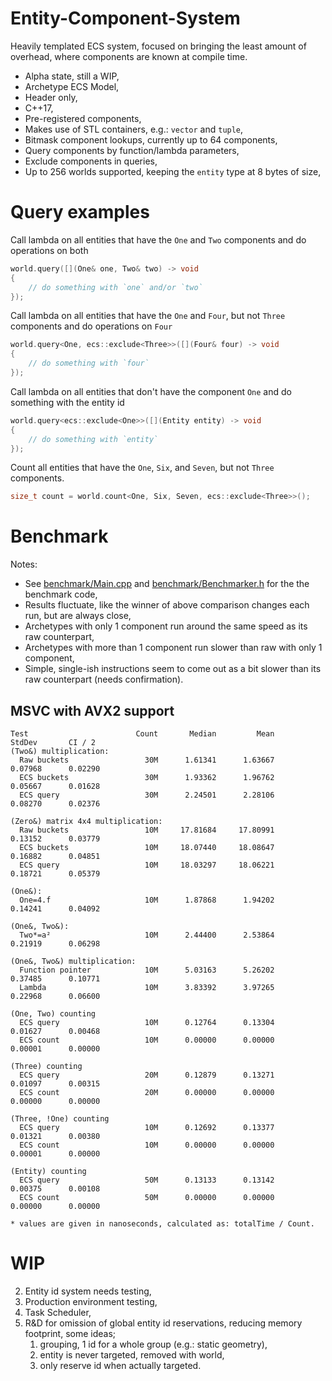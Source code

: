 # Entity-Component-System

Heavily templated ECS system, focused on bringing the least amount of overhead, where components are known at compile time.

* Alpha state, still a WIP,
* Archetype ECS Model,
* Header only,
* C++17,
* Pre-registered components,
* Makes use of STL containers, e.g.: `vector` and `tuple`,
* Bitmask component lookups, currently up to 64 components,
* Query components by function/lambda parameters,
* Exclude components in queries,
* Up to 256 worlds supported, keeping the `entity` type at 8 bytes of size,


# Query examples

Call lambda on all entities that have the `One` and `Two` components and do operations on both
```cpp
world.query([](One& one, Two& two) -> void
{
	// do something with `one` and/or `two`
});
```

Call lambda on all entities that have the `One` and `Four`, but not `Three` components and do operations on `Four`
```cpp
world.query<One, ecs::exclude<Three>>([](Four& four) -> void
{
	// do something with `four`
});
```

Call lambda on all entities that don't have the component `One` and do something with the entity id
```cpp
world.query<ecs::exclude<One>>([](Entity entity) -> void
{
	// do something with `entity`
});
```

Count all entities that have the `One`, `Six`, and `Seven`, but not `Three` components.
```cpp
size_t count = world.count<One, Six, Seven, ecs::exclude<Three>>();
```

# Benchmark

Notes:
* See [benchmark/Main.cpp](https://github.com/Fortahr/ecs/blob/main/benchmark/Main.cpp) and [benchmark/Benchmarker.h](https://github.com/Fortahr/ecs/blob/main/benchmark/Benchmarker.h) for the the benchmark code,
* Results fluctuate, like the winner of above comparison changes each run, but are always close,
* Archetypes with only 1 component run around the same speed as its raw counterpart,
* Archetypes with more than 1 component run slower than raw with only 1 component,
* Simple, single-ish instructions seem to come out as a bit slower than its raw counterpart (needs confirmation).

## MSVC with AVX2 support
```
Test                        Count       Median         Mean       StdDev       CI / 2
(Two&) multiplication:
  Raw buckets                 30M      1.61341      1.63667      0.07968      0.02290
  ECS buckets                 30M      1.93362      1.96762      0.05667      0.01628
  ECS query                   30M      2.24501      2.28106      0.08270      0.02376

(Zero&) matrix 4x4 multiplication:
  Raw buckets                 10M     17.81684     17.80991      0.13152      0.03779
  ECS buckets                 10M     18.07440     18.08647      0.16882      0.04851
  ECS query                   10M     18.03297     18.06221      0.18721      0.05379

(One&):
  One=4.f                     10M      1.87868      1.94202      0.14241      0.04092

(One&, Two&):
  Two*=a²                     10M      2.44400      2.53864      0.21919      0.06298

(One&, Two&) multiplication:
  Function pointer            10M      5.03163      5.26202      0.37485      0.10771
  Lambda                      10M      3.83392      3.97265      0.22968      0.06600

(One, Two) counting
  ECS query                   10M      0.12764      0.13304      0.01627      0.00468
  ECS count                   10M      0.00000      0.00000      0.00001      0.00000

(Three) counting
  ECS query                   20M      0.12879      0.13271      0.01097      0.00315
  ECS count                   20M      0.00000      0.00000      0.00000      0.00000

(Three, !One) counting
  ECS query                   10M      0.12692      0.13377      0.01321      0.00380
  ECS count                   10M      0.00000      0.00000      0.00001      0.00000

(Entity) counting
  ECS query                   50M      0.13133      0.13142      0.00375      0.00108
  ECS count                   50M      0.00000      0.00000      0.00000      0.00000

* values are given in nanoseconds, calculated as: totalTime / Count.
```

# WIP

2. Entity id system needs testing,
3. Production environment testing,
4. Task Scheduler,
4. R&D for omission of global entity id reservations, reducing memory footprint, some ideas;
	1. grouping, 1 id for a whole group (e.g.: static geometry),
	2. entity is never targeted, removed with world,
	3. only reserve id when actually targeted.
